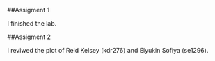 ##Assigment 1

I finished the lab. 

##Assigment 2

I reviwed the plot of Reid Kelsey (kdr276) and Elyukin Sofiya (se1296).
